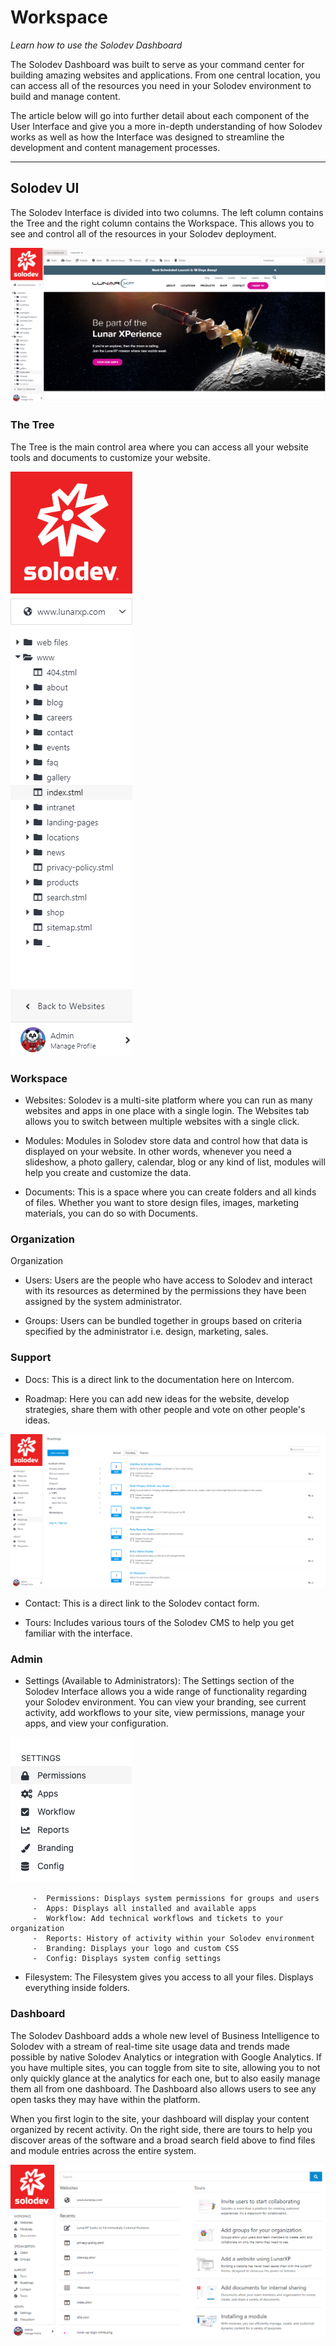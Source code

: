 
# Workspace

*Learn how to use the Solodev Dashboard*

The Solodev Dashboard was built to serve as your command center for building amazing websites and applications. From one central location, you can access all of the resources you need in your Solodev environment to build and manage content. 

 
The article below will go into further detail about each component of the User Interface and give you a more in-depth understanding of how Solodev works as well as how the Interface was designed to streamline the development and content management processes.

---

## Solodev UI

The Solodev Interface is divided into two columns. The left column contains the Tree and the right column contains the Workspace. This allows you to see and control all of the resources in your Solodev deployment.

![interface](the_interface.png)

### The Tree

The Tree is the main control area where you can access all your website tools and documents to customize your website. 

![the tree](the_tree.png)

### Workspace
 

- Websites: Solodev is a multi-site platform where you can run as many websites and apps in one place with a single login. The Websites tab allows you to switch between multiple websites with a single click.

- Modules: Modules in Solodev store data and control how that data is displayed on your website. In other words, whenever you need a slideshow, a photo gallery, calendar, blog or any kind of list, modules will help you create and customize the data.

- Documents: This is a space where you can create folders and all kinds of files. Whether you want to store design files, images, marketing materials, you can do so with Documents.

### Organization

Organization
 

- Users: Users are the people who have access to Solodev and interact with its resources as determined by the permissions they have been assigned by the system administrator. 

- Groups: Users can be bundled together in groups based on criteria specified by the administrator i.e. design, marketing, sales.

### Support

- Docs: This is a direct link to the documentation here on Intercom.

- Roadmap: Here you can add new ideas for the website, develop strategies, share them with other people and vote on other people's ideas.

![roadmap](roadmap.png)

- Contact: This is a direct link to the Solodev contact form.

- Tours: Includes various tours of the Solodev CMS to help you get familiar with the interface.

### Admin

- Settings (Available to Administrators): The Settings section of the Solodev Interface allows you a wide range of functionality regarding your Solodev environment. You can view your branding, see current activity, add workflows to your site, view permissions, manage your apps, and view your configuration.

![solodev settings](solodev-settings-menu.png)

         -  Permissions: Displays system permissions for groups and users
         -  Apps: Displays all installed and available apps
         -  Workflow: Add technical workflows and tickets to your organization
         -  Reports: History of activity within your Solodev environment
         -  Branding: Displays your logo and custom CSS
         -  Config: Displays system config settings
- Filesystem: The Filesystem gives you access to all your files. Displays everything inside folders.

### Dashboard

The Solodev Dashboard adds a whole new level of Business Intelligence to Solodev with a stream of real-time site usage data and trends made possible by native Solodev Analytics or integration with Google Analytics. If you have multiple sites, you can toggle from site to site, allowing you to not only quickly glance at the analytics for each one, but to also easily manage them all from one dashboard. The Dashboard also allows users to see any open tasks they may have within the platform. 

When you first login to the site, your dashboard will display your content organized by recent activity. On the right side, there are tours to help you discover areas of the software and a broad search field above to find files and module entries across the entire system.

![solodev settings](solodev-dashboard-intro.png)